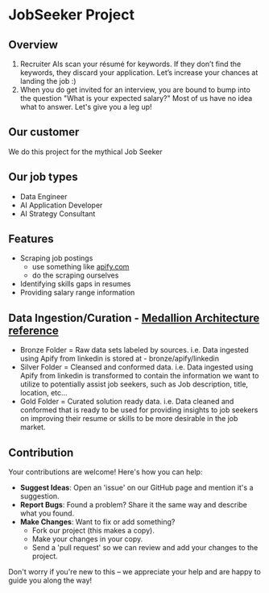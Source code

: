 # JobSeeker Project

## Overview
1. Recruiter AIs scan your résumé for keywords. If they don’t find the keywords, they discard your application. Let’s increase your chances at landing the job :)
2. When you do get invited for an interview, you are bound to bump into the question "What is your expected salary?" Most of us have no idea what to answer. Let's give you a leg up!

## Our customer
We do this project for the mythical Job Seeker

## Our job types
- Data Engineer
- AI Application Developer
- AI Strategy Consultant

## Features
- Scraping job postings
  - use something like [apify.com](https://apify.com/bebity/linkedin-jobs-scraper?cmdf=linkedin+job-search-api)
  - do the scraping ourselves
- Identifying skills gaps in resumes
- Providing salary range information

## Data Ingestion/Curation - [Medallion Architecture reference](https://www.databricks.com/glossary/medallion-architecture)
- Bronze Folder = Raw data sets labeled by sources. i.e. Data ingested using Apify from linkedin is stored at - bronze/apify/linkedin
- Silver Folder = Cleansed and conformed data. i.e. Data ingested using Apify from linkedin is transformed to contain the information we want to utilize to potentially assist job seekers, such as Job description, title, location, etc...
- Gold Folder = Curated solution ready data. i.e. Data cleaned and conformed that is ready to be used for providing insights to job seekers on improving their resume or skills to be more desirable in the job market.

## Contribution
Your contributions are welcome! Here's how you can help:

- **Suggest Ideas**: Open an 'issue' on our GitHub page and mention it's a suggestion.
- **Report Bugs**: Found a problem? Share it the same way and describe what you found.
- **Make Changes**: Want to fix or add something? 
  - Fork our project (this makes a copy).
  - Make your changes in your copy.
  - Send a 'pull request' so we can review and add your changes to the project.
  
Don't worry if you're new to this – we appreciate your help and are happy to guide you along the way!

